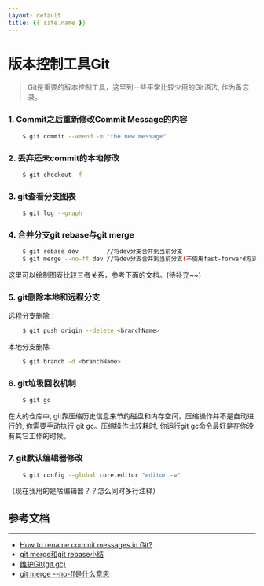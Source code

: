 ```yaml
---
layout: default
title: {{ site.name }}
---
```


# 版本控制工具Git

> Git是重要的版本控制工具，这里列一些平常比较少用的Git语法, 作为备忘录。

### 1. Commit之后重新修改Commit Message的内容
```bash
    $ git commit --amend -m "the new message" 
```

### 2. 丢弃还未commit的本地修改
```bash
    $ git checkout -f 
```

### 3. git查看分支图表
```bash
    $ git log --graph
```

### 4. 合并分支git rebase与git merge 
```bash
    $ git rebase dev        //将dev分支合并到当前分支
    $ git merge --no-ff dev //将dev分支合并到当前分支(不使用fast-forward方式)
```
这里可以绘制图表比较三者关系，参考下面的文档。(待补充~~)

### 5. git删除本地和远程分支
远程分支删除：
```bash
    $ git push origin --delete <branchName>
```

本地分支删除：
```bash
    $ git branch -d <branchName>
```


### 6. git垃圾回收机制
```bash
    $ git gc
```
在大的仓库中, git靠压缩历史信息来节约磁盘和内存空间，压缩操作并不是自动进行的, 你需要手动执行 git gc。压缩操作比较耗时, 你运行git gc命令最好是在你没有其它工作的时候。

### 7. git默认编辑器修改
```bash
    $ git config --global core.editor "editor -w"
```
（现在我用的是啥编辑器？？怎么同时多行注释）


## 参考文档
---
- [How to rename commit messages in Git?](https://stackoverflow.com/questions/10748749/how-to-rename-commit-messages-in-git)
- [git merge和git rebase小结](http://blog.csdn.net/wh_19910525/article/details/7554489)
- [维护Git(git gc)](http://gitbook.liuhui998.com/4_10.html)
- [git merge --no-ff是什么意思](https://segmentfault.com/q/1010000002477106)
